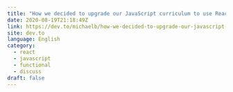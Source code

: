 ```yaml
---
title: "How we decided to upgrade our JavaScript curriculum to use React Hooks"
date: 2020-08-19T21:18:49Z
link: https://dev.to/michaelb/how-we-decided-to-upgrade-our-javascript-curriculum-to-use-react-hooks-37j9?utm_medium=RSS&utm_source=news.12bit.vn
site: dev.to
language: English
category:
  - react
  - javascript
  - functional
  - discuss
draft: false
---
```

